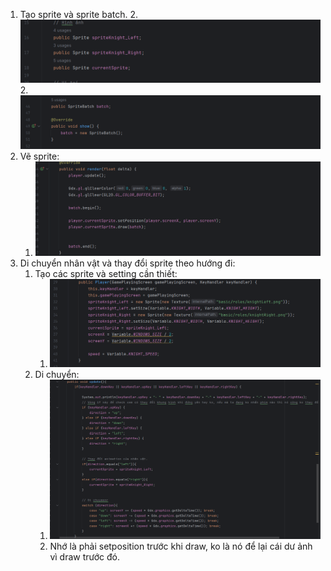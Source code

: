1. Tạo sprite và sprite batch.
   2. ![img_4.png](img_4.png)
   2. ![img_3.png](img_3.png)
2. Vẽ sprite:
   1. ![img_5.png](img_5.png)
3. Di chuyển nhân vật và thay đổi sprite theo hướng đi:
   1. Tạo các sprite và setting cần thiết:
      1. ![img_6.png](img_6.png)
   2. Di chuyển:
      1. ![img_7.png](img_7.png)
      2. Nhớ là phải setposition trước khi draw, ko là nó để lại cái dư ảnh vì draw trước đó.